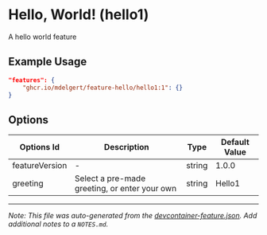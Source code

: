 
# Hello, World! (hello1)

A hello world feature

## Example Usage

```json
"features": {
    "ghcr.io/mdelgert/feature-hello/hello1:1": {}
}
```

## Options

| Options Id | Description | Type | Default Value |
|-----|-----|-----|-----|
| featureVersion | - | string | 1.0.0 |
| greeting | Select a pre-made greeting, or enter your own | string | Hello1 |



---

_Note: This file was auto-generated from the [devcontainer-feature.json](https://github.com/mdelgert/feature-hello/blob/main/src/hello1/devcontainer-feature.json).  Add additional notes to a `NOTES.md`._
